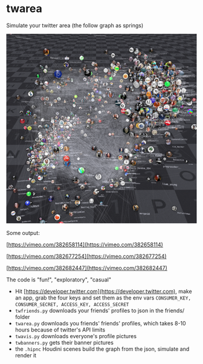 # twarea
Simulate your twitter area (the follow graph as springs)

![twarea screenshot](https://github.com/lcrs/twarea/raw/master/twareascreen.png)

Some output:

[https://vimeo.com/382658114](https://vimeo.com/382658114)

[https://vimeo.com/382677254](https://vimeo.com/382677254)

[https://vimeo.com/382682447](https://vimeo.com/382682447)

The code is "fun!", "exploratory", "casual"

* Hit [https://developer.twitter.com](https://developer.twitter.com), make an app, grab the four keys and set them as the env vars `CONSUMER_KEY, CONSUMER_SECRET, ACCESS_KEY, ACCESS_SECRET`
* `twfriends.py` downloads your friends' profiles to json in the friends/ folder
* `twarea.py` downloads you friends' friends' profiles, which takes 8-10 hours because of twitter's API limits
* `twavis.py` downloads everyone's profile pictures
* `twbanners.py` gets their banner pictures
*  the `.hipnc` Houdini scenes build the graph from the json, simulate and render it
